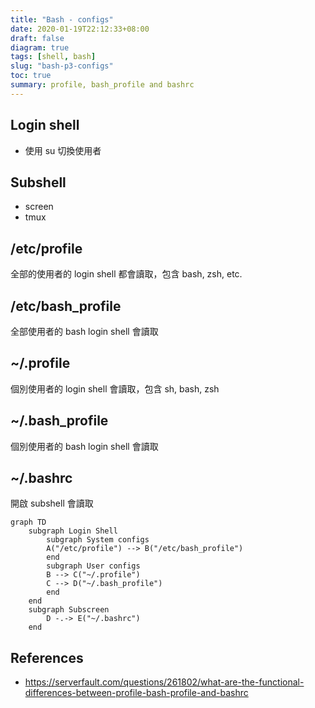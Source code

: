```yaml
---
title: "Bash - configs"
date: 2020-01-19T22:12:33+08:00
draft: false
diagram: true
tags: [shell, bash]
slug: "bash-p3-configs"
toc: true
summary: profile, bash_profile and bashrc
---
```


## Login shell

- 使用 su 切換使用者

## Subshell

- screen
- tmux

## /etc/profile

全部的使用者的 login shell 都會讀取，包含 bash, zsh, etc.

## /etc/bash_profile

全部使用者的 bash login shell 會讀取

<!-- markdownlint-disable MD033 -->
<h2> ~/.profile </h2>  
<!-- markdownlint-enable MD033 -->
  
個別使用者的 login shell 會讀取，包含 sh, bash, zsh

## ~/.bash_profile

個別使用者的 bash login shell 會讀取

## ~/.bashrc

開啟 subshell 會讀取

```mermaid
graph TD
    subgraph Login Shell
        subgraph System configs
        A("/etc/profile") --> B("/etc/bash_profile")
        end
        subgraph User configs
        B --> C("~/.profile")
        C --> D("~/.bash_profile")
        end
    end
    subgraph Subscreen
        D -.-> E("~/.bashrc")
    end
```

## References

- <https://serverfault.com/questions/261802/what-are-the-functional-differences-between-profile-bash-profile-and-bashrc>
